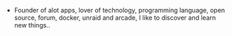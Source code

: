 - Founder of alot apps, lover of technology, programming language, open source, forum, docker, unraid and arcade, I like to discover and learn new things..
  <br>
